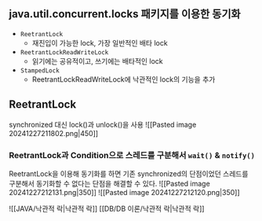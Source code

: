 ## java.util.concurrent.locks 패키지를 이용한 동기화
- `ReetrantLock` 
	- 재진입이 가능한 lock, 가장 일반적인 배타 lock
- `ReetrantLockReadWriteLock` 
	- 읽기에는 공유적이고, 쓰기에는 배타적인 lock
- `StampedLock`
	- ReetrantLockReadWriteLock에 낙관적인 lock의 기능을 추가
## ReetrantLock
synchronized 대신 lock()과 unlock()을 사용
![[Pasted image 20241227211802.png|450]]
### ReetrantLock과 Condition으로 스레드를 구분해서 `wait()` & `notify()`
ReetrantLock을 이용해 동기화를 하면 기존 synchronized의 단점이었던 스레드를 구분해서 동기화할 수 없다는 단점을 해결할 수 있다.
![[Pasted image 20241227212131.png|350]]
![[Pasted image 20241227212120.png|350]]

![[JAVA/낙관적 락|낙관적 락]] [[DB/DB 이론/낙관적 락|낙관적 락]]